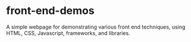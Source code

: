 # front-end-demos
A simple webpage for demonstrating various front end techniques, using HTML, CSS, Javascript, frameworks, and libraries.
